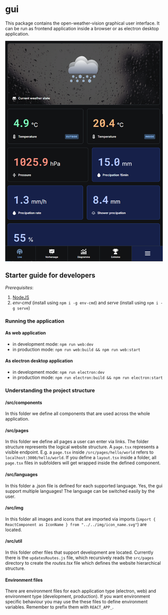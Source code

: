 # gui

This package contains the open-weather-vision graphical user interface. It can be run as frontend application inside a browser or as electron desktop application.

![](./docs/images/sneakpeak.png)

## Starter guide for developers

*Prerequisites*:
1. [NodeJS](https://nodejs.org/en)
2. _env-cmd_ (install using `npm i -g env-cmd`) and _serve_ (install using `npm i -g serve`)

### Running the application

#### As web application
- in development mode: `npm run web:dev`
- in production mode: `npm run web:build && npm run web:start`

#### As electron desktop application
- in development mode: `npm run electron:dev`
- in production mode: `npm run electron:build && npm run electron:start`

### Understanding the project structure

#### /src/components
In this folder we define all components that are used across the whole application.

#### /src/pages
In this folder we define all pages a user can enter via links.
The folder structure represents the logical website structure. A `page.tsx` represents a visible endpoint. E.g. a `page.tsx` inside `/src/pages/hello/world` refers to `localhost:3000/hello/world`. 
If you define a `layout.tsx` inside a folder, all `page.tsx` files in subfolders will get wrapped inside the defined component.

#### /src/languages
In this folder a .json file is defined for each supported language. Yes, the gui support multiple languages! The language can be switched easily by the user.

#### /src/img
In this folder all images and icons that are imported via imports (`import { ReactComponent as IconName } from "../../img/icon_name.svg"`) are located.

#### /src/util
In this folder other files that support development are located. Currently there is the `updatesRoutes.js` file, which recursively reads the `src/pages` directory to create the _routes.tsx_ file which defines the website hierarchical structure.

#### Environment files
There are environment files for each application type (electron, web) and environment type (development, production). If you want environment specific behaviour you may use the these files to define environment variables. Remember to prefix them with `REACT_APP_`.